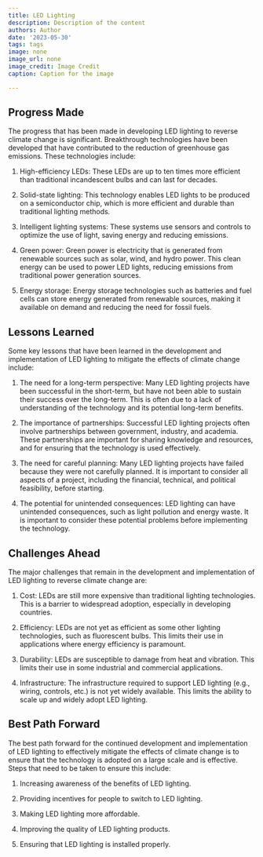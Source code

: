 ```yaml
---
title: LED Lighting
description: Description of the content
authors: Author
date: '2023-05-30'
tags: tags
image: none
image_url: none
image_credit: Image Credit
caption: Caption for the image

---
```




## Progress Made

The progress that has been made in developing LED lighting to reverse climate change is significant. Breakthrough technologies have been developed that have contributed to the reduction of greenhouse gas emissions. These technologies include:

1. High-efficiency LEDs: These LEDs are up to ten times more efficient than traditional incandescent bulbs and can last for decades.

2. Solid-state lighting: This technology enables LED lights to be produced on a semiconductor chip, which is more efficient and durable than traditional lighting methods.

3. Intelligent lighting systems: These systems use sensors and controls to optimize the use of light, saving energy and reducing emissions.

4. Green power: Green power is electricity that is generated from renewable sources such as solar, wind, and hydro power. This clean energy can be used to power LED lights, reducing emissions from traditional power generation sources.

5. Energy storage: Energy storage technologies such as batteries and fuel cells can store energy generated from renewable sources, making it available on demand and reducing the need for fossil fuels.

## Lessons Learned

Some key lessons that have been learned in the development and implementation of LED lighting to mitigate the effects of climate change include:

1. The need for a long-term perspective: Many LED lighting projects have been successful in the short-term, but have not been able to sustain their success over the long-term. This is often due to a lack of understanding of the technology and its potential long-term benefits.

2. The importance of partnerships: Successful LED lighting projects often involve partnerships between government, industry, and academia. These partnerships are important for sharing knowledge and resources, and for ensuring that the technology is used effectively.

3. The need for careful planning: Many LED lighting projects have failed because they were not carefully planned. It is important to consider all aspects of a project, including the financial, technical, and political feasibility, before starting.

4. The potential for unintended consequences: LED lighting can have unintended consequences, such as light pollution and energy waste. It is important to consider these potential problems before implementing the technology.

## Challenges Ahead

The major challenges that remain in the development and implementation of LED lighting to reverse climate change are:

1. Cost: LEDs are still more expensive than traditional lighting technologies. This is a barrier to widespread adoption, especially in developing countries.

2. Efficiency: LEDs are not yet as efficient as some other lighting technologies, such as fluorescent bulbs. This limits their use in applications where energy efficiency is paramount.

3. Durability: LEDs are susceptible to damage from heat and vibration. This limits their use in some industrial and commercial applications.

4. Infrastructure: The infrastructure required to support LED lighting (e.g., wiring, controls, etc.) is not yet widely available. This limits the ability to scale up and widely adopt LED lighting.

## Best Path Forward

The best path forward for the continued development and implementation of LED lighting to effectively mitigate the effects of climate change is to ensure that the technology is adopted on a large scale and is effective. Steps that need to be taken to ensure this include:

1. Increasing awareness of the benefits of LED lighting.

2. Providing incentives for people to switch to LED lighting.

3. Making LED lighting more affordable.

4. Improving the quality of LED lighting products.

5. Ensuring that LED lighting is installed properly.
